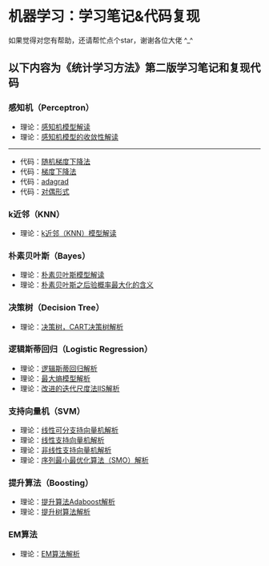 # 机器学习：学习笔记&代码复现

如果觉得对您有帮助，还请帮忙点个star，谢谢各位大佬 ^_^


## 以下内容为《统计学习方法》第二版学习笔记和复现代码

### 感知机（Perceptron）

- 理论：[感知机模型解读](https://zhuanlan.zhihu.com/p/213772724)
- 理论：[感知机模型的收敛性解读](https://zhuanlan.zhihu.com/p/213905084)
----------
- 代码：[随机梯度下降法](https://github.com/Zhouxiaonnan/machine-learning-notesandcode/blob/master/%E6%84%9F%E7%9F%A5%E6%9C%BAperceptron/%E6%84%9F%E7%9F%A5%E6%9C%BA%E6%A8%A1%E5%9E%8B%20-%20%E9%9A%8F%E6%9C%BA%E6%A2%AF%E5%BA%A6%E4%B8%8B%E9%99%8D%E6%B3%95.py)
- 代码：[梯度下降法](https://github.com/Zhouxiaonnan/machine-learning-notesandcode/blob/master/%E6%84%9F%E7%9F%A5%E6%9C%BAperceptron/%E6%84%9F%E7%9F%A5%E6%9C%BA%E6%A8%A1%E5%9E%8B%20-%20%E6%A2%AF%E5%BA%A6%E4%B8%8B%E9%99%8D%E6%B3%95.py)
- 代码：[adagrad](https://github.com/Zhouxiaonnan/machine-learning-notesandcode/blob/master/%E6%84%9F%E7%9F%A5%E6%9C%BAperceptron/%E6%84%9F%E7%9F%A5%E6%9C%BA%E6%A8%A1%E5%9E%8B%20-%20adagrad.py)
- 代码：[对偶形式](https://github.com/Zhouxiaonnan/machine-learning-notesandcode/blob/master/%E6%84%9F%E7%9F%A5%E6%9C%BAperceptron/%E6%84%9F%E7%9F%A5%E6%9C%BA%E6%A8%A1%E5%9E%8B%20-%20%E5%AF%B9%E5%81%B6%E5%BD%A2%E5%BC%8F.py)

### k近邻（KNN）

- 理论：[k近邻（KNN）模型解读](https://zhuanlan.zhihu.com/p/214165992)

### 朴素贝叶斯（Bayes）

- 理论：[朴素贝叶斯模型解读](https://zhuanlan.zhihu.com/p/215721959)
- 理论：[朴素贝叶斯之后验概率最大化的含义](https://zhuanlan.zhihu.com/p/215897132)

### 决策树（Decision Tree）

- 理论：[决策树，CART决策树解析](https://zhuanlan.zhihu.com/p/222724664)

### 逻辑斯蒂回归（Logistic Regression）

- 理论：[逻辑斯蒂回归解析](https://zhuanlan.zhihu.com/p/231627246)
- 理论：[最大熵模型解析](https://zhuanlan.zhihu.com/p/234442747)
- 理论：[改进的迭代尺度法IIS解析](https://zhuanlan.zhihu.com/p/234553402)

### 支持向量机（SVM）

- 理论：[线性可分支持向量机解析](https://zhuanlan.zhihu.com/p/235266761)
- 理论：[线性支持向量机解析](https://zhuanlan.zhihu.com/p/237540358)
- 理论：[非线性支持向量机解析](https://zhuanlan.zhihu.com/p/240659581)
- 理论：[序列最小最优化算法（SMO）解析](https://zhuanlan.zhihu.com/p/248862271)

### 提升算法（Boosting）

- 理论：[提升算法Adaboost解析](https://zhuanlan.zhihu.com/p/250458152)
- 理论：[提升树算法解析](https://zhuanlan.zhihu.com/p/252398216)

### EM算法

- 理论：[EM算法解析](https://zhuanlan.zhihu.com/p/254871111)

